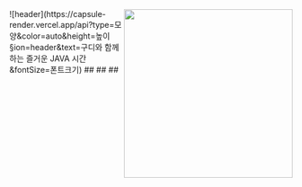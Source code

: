 <img src="./구디.png" align="right" width="300px">
![header](https://capsule-render.vercel.app/api?type=모양&color=auto&height=높이&section=header&text=구디와 함께하는 즐거운 JAVA 시간&fontSize=폰트크기)
## 
## 
## 
